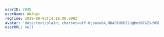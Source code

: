 ```yaml
---
userID: 2045
userName: AKAnpc
regTime: 2019-09-03T14:18:00.000Z
avatar: 'data:text/plain; charset=utf-8;base64,NDA0IHBhZ2Ugbm90IGZvdW5kCg=='
userURL: null
---
```



